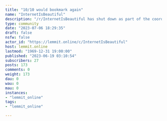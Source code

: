 ```yaml
---
title: "10/10 would bookmark again" 
name: "InternetIsBeautiful"
description: "/r/InternetIsBeautiful has shut down as part of the coordinated protest against Reddit's exorbitant new API pricing. Please don't message to..."
type: community
date: "2023-07-06 18:29:35"
draft: false
nsfw: false
actor_id: "https://lemmit.online/c/InternetIsBeautiful"
host: lemmit.online
lastmod: "1969-12-31 19:00:00"
published: "2023-06-19 03:10:54"
subscribers: 27
posts: 173
comments: 0
weight: 173
dau: 0
wau: 0
mau: 0
instances:
- "lemmit_online"
tags: 
- "lemmit_online"

---
```

